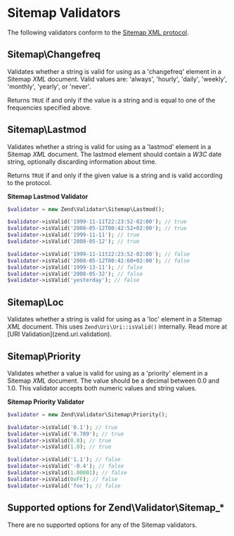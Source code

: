 # Sitemap Validators

The following validators conform to the [Sitemap XML
protocol](http://www.sitemaps.org/protocol.php).

## Sitemap\\Changefreq

Validates whether a string is valid for using as a 'changefreq' element in a Sitemap *XML* document.
Valid values are: 'always', 'hourly', 'daily', 'weekly', 'monthly', 'yearly', or 'never'.

Returns `TRUE` if and only if the value is a string and is equal to one of the frequencies specified
above.

## Sitemap\\Lastmod

Validates whether a string is valid for using as a 'lastmod' element in a Sitemap *XML* document.
The lastmod element should contain a *W3C* date string, optionally discarding information about
time.

Returns `TRUE` if and only if the given value is a string and is valid according to the protocol.

**Sitemap Lastmod Validator**

```php
$validator = new Zend\Validator\Sitemap\Lastmod();

$validator->isValid('1999-11-11T22:23:52-02:00'); // true
$validator->isValid('2008-05-12T00:42:52+02:00'); // true
$validator->isValid('1999-11-11'); // true
$validator->isValid('2008-05-12'); // true

$validator->isValid('1999-11-11t22:23:52-02:00'); // false
$validator->isValid('2008-05-12T00:42:60+02:00'); // false
$validator->isValid('1999-13-11'); // false
$validator->isValid('2008-05-32'); // false
$validator->isValid('yesterday'); // false
```

## Sitemap\\Loc

Validates whether a string is valid for using as a 'loc' element in a Sitemap *XML* document. This
uses `Zend\Uri\Uri::isValid()` internally. Read more at \[URI Validation\](zend.uri.validation).

## Sitemap\\Priority

Validates whether a value is valid for using as a 'priority' element in a Sitemap *XML* document.
The value should be a decimal between 0.0 and 1.0. This validator accepts both numeric values and
string values.

**Sitemap Priority Validator**

```php
$validator = new Zend\Validator\Sitemap\Priority();

$validator->isValid('0.1'); // true
$validator->isValid('0.789'); // true
$validator->isValid(0.8); // true
$validator->isValid(1.0); // true

$validator->isValid('1.1'); // false
$validator->isValid('-0.4'); // false
$validator->isValid(1.00001); // false
$validator->isValid(0xFF); // false
$validator->isValid('foo'); // false
```

## Supported options for Zend\\Validator\\Sitemap\_\*

There are no supported options for any of the Sitemap validators.
